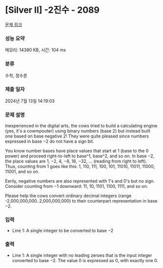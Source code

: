 # [Silver II] -2진수 - 2089 

[문제 링크](https://www.acmicpc.net/problem/2089) 

### 성능 요약

메모리: 14380 KB, 시간: 104 ms

### 분류

수학, 정수론

### 제출 일자

2024년 7월 13일 14:19:03

### 문제 설명

<p>Inexperienced in the digital arts, the cows tried to build a calculating engine (yes, it's a cowmpouter) using binary numbers (base 2) but instead built one based on base negative 2! They were quite pleased since numbers expressed in base −2 do not have a sign bit.</p>

<p>You know number bases have place values that start at 1 (base to the 0 power) and proceed right-to-left to base^1, base^2, and so on. In base −2, the place values are 1, −2, 4, −8, 16, −32, ... (reading from right to left). Thus, counting from 1 goes like this: 1, 110, 111, 100, 101, 11010, 11011, 11000, 11001, and so on.</p>

<p>Eerily, negative numbers are also represented with 1's and 0's but no sign. Consider counting from −1 downward: 11, 10, 1101, 1100, 1111, and so on.</p>

<p>Please help the cows convert ordinary decimal integers (range -2,000,000,000..2,000,000,000) to their counterpart representation in base −2.</p>

### 입력 

 <ul>
	<li>Line 1: A single integer to be converted to base −2</li>
</ul>

### 출력 

 <ul>
	<li>Line 1: A single integer with no leading zeroes that is the input integer converted to base −2. The value 0 is expressed as 0, with exactly one 0.</li>
</ul>

